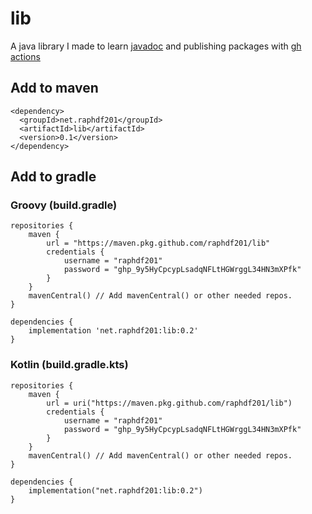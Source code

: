 # lib

A java library I made to learn [javadoc](https://docs.oracle.com/en/java/javase/21/javadoc/javadoc.html) and publishing
packages with [gh actions](https://docs.github.com/en/actions)

## Add to maven
```
<dependency>
  <groupId>net.raphdf201</groupId>
  <artifactId>lib</artifactId>
  <version>0.1</version>
</dependency>
```

## Add to gradle
### Groovy (build.gradle)
```
repositories {
    maven {
        url = "https://maven.pkg.github.com/raphdf201/lib"
        credentials {
            username = "raphdf201"
            password = "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"
        }
    }
    mavenCentral() // Add mavenCentral() or other needed repos.
}

dependencies {
    implementation 'net.raphdf201:lib:0.2'
}
```

### Kotlin (build.gradle.kts)
```
repositories {
    maven {
        url = uri("https://maven.pkg.github.com/raphdf201/lib")
        credentials {
            username = "raphdf201"
            password = "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"
        }
    }
    mavenCentral() // Add mavenCentral() or other needed repos.
}

dependencies {
    implementation("net.raphdf201:lib:0.2")
}
```

